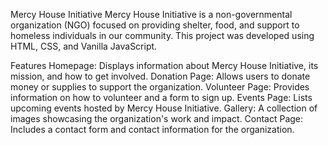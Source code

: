 Mercy House Initiative
Mercy House Initiative is a non-governmental organization (NGO) focused on providing shelter, food, and support to homeless individuals in our community. This project was developed using HTML, CSS, and Vanilla JavaScript.

Features
Homepage: Displays information about Mercy House Initiative, its mission, and how to get involved.
Donation Page: Allows users to donate money or supplies to support the organization.
Volunteer Page: Provides information on how to volunteer and a form to sign up.
Events Page: Lists upcoming events hosted by Mercy House Initiative.
Gallery: A collection of images showcasing the organization's work and impact.
Contact Page: Includes a contact form and contact information for the organization.
